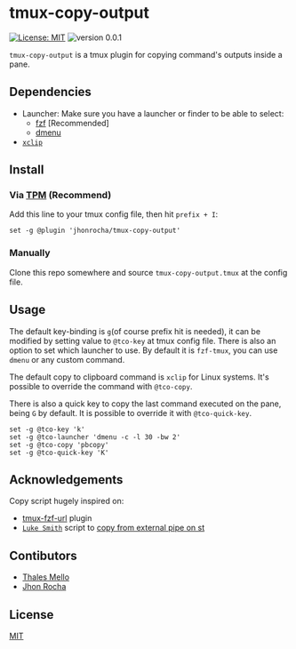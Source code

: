 # tmux-copy-output

[![License: MIT](https://img.shields.io/badge/License-MIT-yellow.svg)](https://wfxr.mit-license.org/2018)
![version 0.0.1](https://img.shields.io/badge/version-0.0.1-red.svg)

`tmux-copy-output` is a tmux plugin for copying command's outputs inside a pane.


## Dependencies

- Launcher: Make sure you have a launcher or finder to be able to select:
  - [fzf](https://github.com/junegunn/fzf) [Recommended]
  - [dmenu](https://github.com/junegunn/fzf)
- [`xclip`](https://github.com/astrand/xclip)

## Install

### Via [TPM](https://github.com/tmux-plugins/tpm) (Recommend)

Add this line to your tmux config file, then hit `prefix + I`:

``` tmux
set -g @plugin 'jhonrocha/tmux-copy-output'
```

### Manually

Clone this repo somewhere and source `tmux-copy-output.tmux` at the config file.

## Usage

The default key-binding is `g`(of course prefix hit is needed), it can be modified by setting value to `@tco-key` at tmux config file.
There is also an option to set which launcher to use. By default it is `fzf-tmux`, you can use `dmenu` or any custom command.

The default copy to clipboard command is `xclip` for Linux systems. It's possible to override the command with `@tco-copy`.

There is also a quick key to copy the last command executed on the pane, being `G` by default. It is possible to override it with `@tco-quick-key`.

``` tmux
set -g @tco-key 'k'
set -g @tco-launcher 'dmenu -c -l 30 -bw 2'
set -g @tco-copy 'pbcopy'
set -g @tco-quick-key 'K'
```

## Acknowledgements
Copy script hugely inspired on:

- [tmux-fzf-url](https://github.com/wfxr/tmux-fzf-url) plugin
- [`Luke Smith`](https://lukesmith.xyz/) script to [copy from external pipe on st](https://github.com/LukeSmithxyz/st/blob/master/st-copyout)

## Contibutors

- [Thales Mello](https://github.com/thalesmello)
- [Jhon Rocha](https://github.com/jhonrocha)

## License

[MIT](https://github.com/jhonrocha/tmux-copy-output/blob/master/LICENSE)
